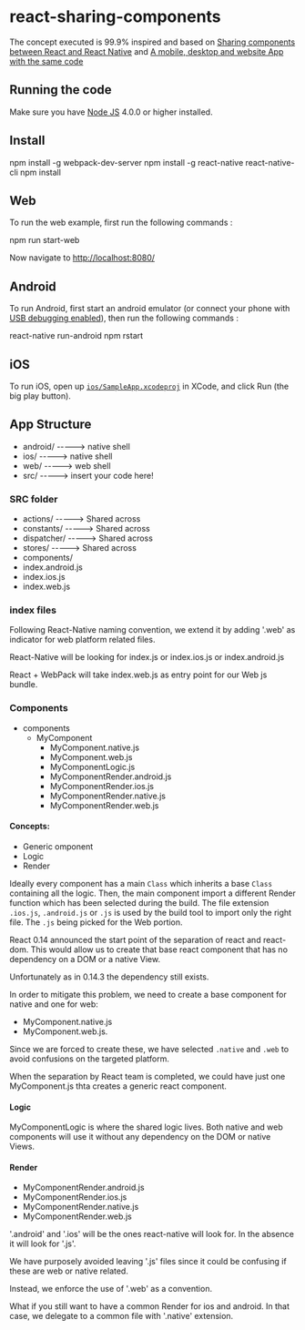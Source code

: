 # react-sharing-components

The concept executed is 99.9% inspired and based on [Sharing components between React and React Native](https://medium.com/@aakashns/sharing-components-between-react-and-react-native-f6ce3713658a) and [A mobile, desktop and website App with the same code](http://blog.benoitvallon.com/projects/a-mobile-desktop-and-website-app-with-the-same-code/)

Running the code
----------------

Make sure you have [Node JS](https://nodejs.org/en/) 4.0.0 or higher installed.

## Install

  npm install -g webpack-dev-server
  npm install -g react-native react-native-cli
  npm install

## Web

To run the web example, first run the following commands :

  npm run start-web

Now navigate to [http://localhost:8080/](http://localhost:8080/)

## Android

To run Android, first start an android emulator (or connect your phone with [USB debugging enabled](http://developer.android.com/tools/device.html)), then run the following commands :

  react-native run-android
  npm rstart

## iOS  

To run iOS, open up [`ios/SampleApp.xcodeproj`](ios/SampleApp.xcodeproj) in XCode, and click Run (the big play button).

## App Structure

- android/ -----> native shell
- ios/     -----> native shell
- web/     -----> web shell
- src/     -----> insert your code here!

### SRC folder

- actions/      -----> Shared across  
- constants/    -----> Shared across
- dispatcher/   -----> Shared across
- stores/       -----> Shared across
- components/
- index.android.js
- index.ios.js
- index.web.js

### index files

Following React-Native naming convention, we extend it by adding '.web' as indicator for web platform related files.

React-Native will be looking for index.js or index.ios.js or index.android.js

React + WebPack will take index.web.js as entry point for our Web js bundle.

### Components

- components
  - MyComponent
    - MyComponent.native.js
    - MyComponent.web.js
    - MyComponentLogic.js
    - MyComponentRender.android.js
    - MyComponentRender.ios.js
    - MyComponentRender.native.js
    - MyComponentRender.web.js

#### Concepts:

 - Generic omponent
 - Logic
 - Render

 Ideally every component has a main `Class` which inherits a base `Class` containing all the logic. Then, the main component import a different Render function which has been selected during the build. The file extension `.ios.js`, `.android.js` or `.js` is used by the build tool to import only the right file. The `.js` being picked for the Web portion.   

 React 0.14 announced the start point of the separation of react and react-dom. This would allow us to create that base react component that has no dependency on a DOM or a native View.

 Unfortunately as in 0.14.3 the dependency still exists.

 In order to mitigate this problem, we need to create a base component for native and one for web:
- MyComponent.native.js
- MyComponent.web.js.

Since we are forced to create these, we have selected `.native` and `.web` to avoid confusions on the targeted platform.

When the separation by React team is completed, we could have just one MyComponent.js thta creates a generic react component.    

#### Logic

MyComponentLogic is where the shared logic lives. Both native and web components will use it without any dependency on the DOM or native Views.

#### Render

- MyComponentRender.android.js
- MyComponentRender.ios.js
- MyComponentRender.native.js
- MyComponentRender.web.js

'.android' and '.ios' will be the ones react-native will look for. In the absence it will look for '.js'.

We have purposely avoided leaving '.js' files since it could be confusing if these are web or native related.

Instead, we enforce the use of '.web' as a convention.

What if you still want to have a common Render for ios and android. In that case, we delegate to a common file with '.native' extension.
